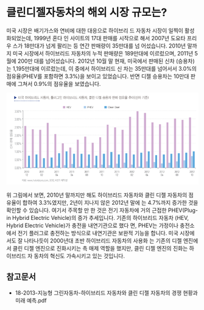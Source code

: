 # 클린디젤자동차의 해외 시장 규모는?

미국 시장은 배기가스와 연비에 대한 대응으로 하이브리
드 자동차 시장이 일찍이 활성화되었는데, 1999년 혼다 인
사이트의 17대 판매를 시작으로 해서 2007년 도요타 프리우
스가 18만대가 넘게 팔리는 등 연간 판매량이 35만대를 넘
어섰습니다. 2010년 말까지 미국 시장에서 하이브리드 자동차의
누적 판매량은 189만대에 이르렀으며, 2011년 5월에 200만
대를 넘어섰습니다. 2012년 10월 말 현재, 미국에서 판매된 신차
(승용차)는 1,195만대에 이르렀는데, 이 중에서 하이브리드 신
차는 35만대를 넘어서서 3.0%의 점유율(PHEV를 포함하면
3.3%)을 보이고 있었습니다. 반면 디젤 승용차는 10만대 판매에
그쳐서 0.9%의 점유율을 보였습니다. 

![](./images/클린디젤자동차_Q12_1_1.PNG)

위 그림에서 보면, 2010년
말까지만 해도 하이브리드 자동차와 클린 디젤 자동차의 점
유율이 합하여 3.3%였지만, 2년이 지나지 않은 2012년 말에
는 4.7%까지 증가한 것을 확인할 수 있습니다. 여기서 주목할 만
한 것은 전기 자동차에 거의 근접한 PHEV(Plug-in Hybrid
Electric Vehicle)의 증가 추세입니다. 기존의 하이브리드 자동차
(HEV, Hybrid Electric Vehicle)가 충전을 내연기관으로 했다
면, PHEV는 가정이나 충전소에서 전기 플러그로 충전하는
방식으로 내연기관은 보완적 기능을 합니다. 미국 시장에서도
잘 나타나듯이 2000년대 초반 하이브리드 자동차의 사용화
는 기존의 디젤 엔진에서 클린 디젤 엔진으로 진화시키는 촉
매제 역할을 했지만, 클린 디젤 엔진의 진화는 하이브리드 자
동차의 혁신도 가속시키고 있는 것입니다.


## 참고문서
- 18-2013-지능형 그린자동차-하이브리드 자동차와 클린 디젤 자동차의 경쟁 현황과 미래 예측.pdf